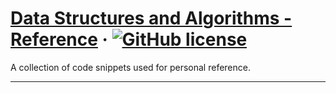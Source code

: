 # [Data Structures and Algorithms - Reference](https://reactjs.org/) &middot; [![GitHub license](https://img.shields.io/badge/license-MIT-blue.svg)](https://github.com/facebook/react/blob/master/LICENSE)

A collection of code snippets used for personal reference.

* * *